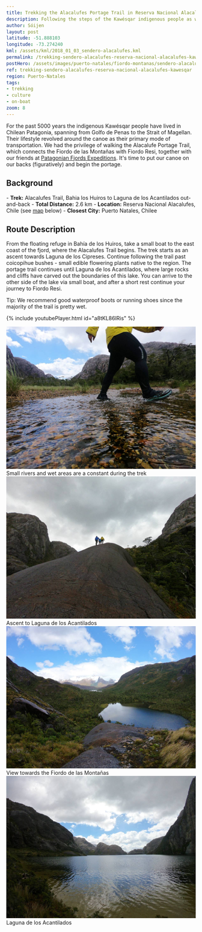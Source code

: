 ```yaml
---
title: Trekking the Alacalufes Portage Trail in Reserva Nacional Alacalufes (Kawésqar)
description: Following the steps of the Kawésqar indigenous people as we trek the Alacalufes Portage Trails, together with our friends at Patagonian Fjord Expeditions.
author: Sóijen
layout: post
latitude: -51.888103
longitude: -73.274240
kml: /assets/kml/2018_01_03_sendero-alacalufes.kml
permalink: /trekking-sendero-alacalufes-reserva-nacional-alacalufes-kawesqar/
postHero: /assets/images/puerto-natales/fiordo-montanas/sendero-alacalufes-cover.jpg
ref: trekking-sendero-alacalufes-reserva-nacional-alacalufes-kawesqar
region: Puerto-Natales
tags:
- trekking
- culture
- on-boat
zoom: 8
---
```

For the past 5000 years the indigenous Kawésqar people have lived in Chilean Patagonia, spanning from Golfo de Penas to the Strait of Magellan. Their lifestyle revolved around the canoe as their primary mode of transportation. We had the privilege of walking the Alacalufe Portage Trail, which connects the Fiordo de las Montañas with Fiordo Resi, together with our friends at <a href="http://www.patagonianfjords.com/" target="_blank">Patagonian Fjords Expeditions</a>. It's time to put our canoe on our backs (figuratively) and begin the portage.

<h2>Background</h2>
- <strong>Trek:</strong> Alacalufes Trail, Bahia los Huiros to Laguna de los Acantilados out-and-back
- <strong>Total Distance:</strong> 2.6 km
- <strong>Location:</strong> Reserva Nacional Alacalufes, Chile (see <a href="#map">map</a> below)
- <strong>Closest City:</strong> Puerto Natales, Chilee

<h2>Route Description</h2>
From the floating refuge in Bahía de los Huiros, take a small boat to the east coast of the fjord, where the Alacalufes Trail begins. The trek starts as an ascent towards Laguna de los Cipreses. Continue following the trail past coicopihue bushes - small edible flowering plants native to the region. The portage trail continues until Laguna de los Acantilados, where large rocks and cliffs have carved out the boundaries of this lake. You can arrive to the other side of the lake via small boat, and after a short rest continue your journey to Fiordo Resi.

<i class="fa fa-info-circle" style="color:#FFB300"></i> Tip: We recommend good waterproof boots or running shoes since the majority of the trail is pretty wet.

{% include youtubePlayer.html id="a8tKL86lRis" %}

<img src="/assets/images/puerto-natales/fiordo-montanas/water-sendero-alacalufes.jpg" alt="Trekking Sendero Alacalufe">
<div class="img-caption">Small rivers and wet areas are a constant during the trek</div>
<img src="/assets/images/puerto-natales/fiordo-montanas/uphill-sendero-alacalufes.jpg" alt="Trekking Sendero Alacalufe">
<div class="img-caption">Ascent to Laguna de los Acantilados</div>
<img src="/assets/images/puerto-natales/fiordo-montanas/lake-sendero-alacalufes.jpg" alt="Trekking Sendero Alacalufe Vista hacia el Fiordo de las Montañas">
<div class="img-caption">View towards the Fiordo de las Montañas</div>
<img src="/assets/images/puerto-natales/fiordo-montanas/acantilados-sendero-alacalufe.jpg" alt="Trekking Sendero Alacalufe Laguna de los Acantilados">
<div class="img-caption">Laguna de los Acantilados</div>
